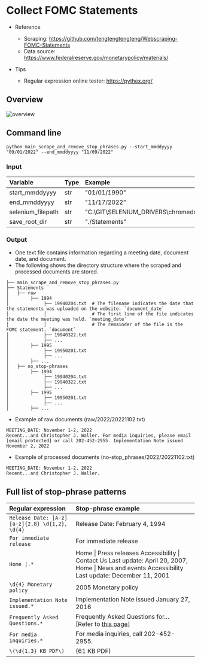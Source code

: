 # Collect FOMC Statements

* Reference
    - Scraping: https://github.com/tengtengtengteng/Webscraping-FOMC-Statements
    - Data source: https://www.federalreserve.gov/monetarypolicy/materials/

* Tips
    - Regular expression online tester: https://pythex.org/

## Overview
![overview](./assets/overview.png)

## Command line
```
python main_scrape_and_remove_stop_phrases.py --start_mmddyyyy "09/01/2022" --end_mmddyyyy "11/09/2022"
```

### Input
| Variable           | Type | Example                                                             |
| :----------------- | :--- | :------------------------------------------------------------------ |
| start\_mmddyyyy    | str  | "01/01/1990"                                                        |
| end\_mmddyyyy      | str  | "11/17/2022"                                                        |
| selenium\_filepath | str  | "C:\\GIT\\SELENIUM\_DRIVERS\\chromedriver\_win32\\chromedriver.exe" |
| save\_root\_dir    | str  | "./Statements"                                                      |

### Output 
* One text file contains information regarding a meeting date, document date, and document.
* The following shows the directory structure where the scraped and processed documents are stored.
```
├── main_scrape_and_remove_stop_phrases.py
├── Statements
│   ├── raw
│        ├── 1994
│             ├── 19940204.txt  # The filename indicates the date that the statements was uploaded on the website. `document_date`
│             │					# The first line of the file indicates the date the meeting was held. `meeting_date`
│             │					# The remainder of the file is the FOMC statement. `document`
│             ├── 19940322.txt
│             ├── ...
│        ├── 1995
│             ├── 19950201.txt
│             ├── ...
│        ├── ...
│   ├── no_stop-phrases
│        ├── 1994
│             ├── 19940204.txt
│             ├── 19940322.txt
│             ├── ...
│        ├── 1995
│             ├── 19950201.txt
│             ├── ...
│        ├── ...
```

* Example of raw documents (raw/2022/20221102.txt)
```
MEETING_DATE: November 1-2, 2022
Recent...and Christopher J. Waller. For media inquiries, please email [email protected] or call 202-452-2955. Implementation Note issued November 2, 2022
```

* Example of processed documents (no-stop_phrases/2022/20221102.txt)
```
MEETING_DATE: November 1-2, 2022
Recent...and Christopher J. Waller. 
```

## Full list of stop-phrase patterns
| Regular expression                                             | Stop-phrase example                                                                                                                                               |
| :--------------------------------------------------------------- | :---------------------------------------------------------------------------------------------------------------------------------------------------------------- |
| `Release Date: [A-z][a-z]{2,8} \d{1,2}, \d{4}` | Release Date: February 4, 1994 |
| `For immediate release`                          | For immediate release  |
| `Home \|.*`                                     | Home \| Press releases Accessibility \| Contact Us Last update: April 20, 2007, Home \| News and events Accessibility Last update: December 11, 2001          |
| `\d{4} Monetary policy`                         | 2005 Monetary policy |
| `Implementation Note issued.*`                  | Implementation Note issued January 27, 2016 |
| `Frequently Asked Questions.*`                  | Frequently Asked Questions for…<br>[Refer to <a href="https://www.federalreserve.gov/newsevents/pressreleases/monetary20191011a.htm">this page</a>] |
| `For media inquiries.*`                         | For media inquiries, call 202-452-2955. |
| `\(\d{1,3} KB PDF\)`                          | (61 KB PDF) |
